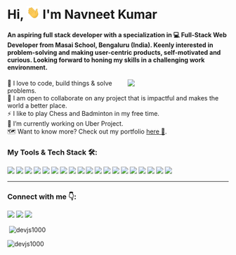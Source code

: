 <h1 align="left">Hi, <img src="https://raw.githubusercontent.com/srikanta30/srikanta30/main/assets/wave.gif" width="30"> I'm Navneet Kumar</h1>

<h4 align="left">An aspiring full stack developer with a specialization in 💻 Full-Stack Web Developer from Masai School, Bengaluru (India). Keenly interested in problem-solving and making user-centric products, self-motivated and curious. Looking forward to honing my skills in a challenging work environment.</h4>
<img align='right' src="https://c.tenor.com/aD7y5Tg9BzwAAAAC/web-design-modern-web-gif.gif" width="230">


<p align="left">
  🌱 I love to code, build things & solve problems. <br/>
   🤝 I am open to collaborate on any project that is impactful and makes the world a better place. <br/>
   ⚡ I like to play Chess and Badminton in my free time.<br/>
   🔭 I’m currently working on Uber Project.<br/>
  🗺️ Want to know more? Check out my portfolio <a href="https://navneet-kumar.vercel.app/"> here 🔗</a>. <br/>
</p>

<h3 align="left">My Tools & Tech Stack 🛠️:</h3>
<p align="left">

  
  <img src = "https://img.shields.io/badge/-HTML5-E34F26?style=flat&logo=html5&logoColor=white"> <img src = "https://img.shields.io/badge/-CSS3-1572B6?style=flat&logo=css3&logoColor=white"> <img src="https://img.shields.io/badge/-JavaScript-eed718?style=flat&logo=javascript&logoColor=ffffff"> <img src="https://img.shields.io/badge/-React-000000?style=flat&logo=react&logoColor=00c8ff"> <img src="https://img.shields.io/badge/-Redux-764abc?style=flat&logo=redux&logoColor=white"> <img src="https://img.shields.io/badge/-Bootstrap-563D7C?style=flat&logo=bootstrap&logoColor=white"> <img src="https://img.shields.io/badge/Material--UI-0081CB?logo=material-ui&logoColor=white"> <img src="https://img.shields.io/badge/styled--components-DB7093?style=flat&logo=styled-components&logoColor=white"> <img src="https://img.shields.io/badge/-MongoDB-4DB33D?style=flat&logo=mongodb&logoColor=FFFFFF"> <img src="https://img.shields.io/badge/redis-CC0000.svg?style=flat&logo=redis&logoColor=white"> <img src="https://img.shields.io/badge/-Node.js-3C873A?style=flat&logo=Node.js&logoColor=white"> <img src="https://img.shields.io/badge/Express.js-000000?style=flat&logo=express&logoColor=white"> <img src="https://img.shields.io/badge/Postman-FF6C37?style=flat&logo=Postman&logoColor=white"> <img src="https://img.shields.io/badge/npm-CB3837?style=flat&logo=npm&logoColor=white"> <img src="http://img.shields.io/badge/-Git-F1502F?style=flat&logo=git&logoColor=FFFFFF"> <img src="http://img.shields.io/badge/-Github-000000?style=flat&logo=github&logoColor=FFFFFF"> <img src="https://img.shields.io/badge/Netlify-00C7B7?style=flat&logo=netlify&logoColor=white"> <img src="https://img.shields.io/badge/Heroku-430098?style=flat&logo=heroku&logoColor=white"> <img src="http://img.shields.io/badge/-VS%20Code-007ACC?style=flat&logo=visual%20studio%20code&logoColor=white"> </p>

---




  <h3 align="left">Connect with me 👇:</h3>

  <p align="left">
    <a target="_blank" href="mailto:navneetharsh3@gmail.com"><img src="https://img.shields.io/badge/-GMAIL-D14836?style=for-the-badge&logo=gmail&logoColor=white"></a> 
    <a target="_blank" href="https://www.linkedin.com/in/navneet-kumar-818654248/"><img src="https://img.shields.io/badge/-LINKEDIN-0077B5?style=for-the-badge&logo=linkedin&logoColor=white"></a>
    <a target="_blank" href="https://navneet-kumar.vercel.app/"> <img src="https://img.shields.io/badge/-Portfolio-FFCC1D?style=for-the-badge&logo=Apostrophe&logoColor=white"></a>

</p>


<p align="center"  height= "300px"> 
   <p>&nbsp;<img align="center" src="https://github-readme-stats.vercel.app/api?username=navneetco0&show_icons=true&locale=en" alt="devjs1000" /></p>
   <p><img align="center" src="https://github-readme-streak-stats.herokuapp.com/?user=navneetco0&" alt="devjs1000" /></p>
       
 </p>
